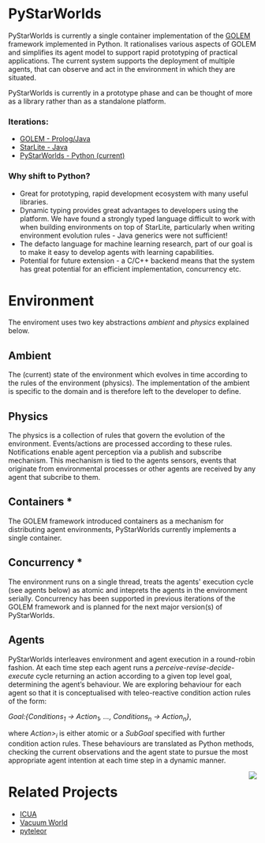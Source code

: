 # PyStarWorlds

PyStarWorlds is currently a single container implementation of the [GOLEM](https://www.cs.rhul.ac.uk/home/kostas/pubs/debs09.pdf) framework implemented in Python. It rationalises various aspects of GOLEM and simplifies its agent model to support rapid prototyping of practical applications. The current system supports the deployment of multiple agents, that can observe and act in the environment in which they are situated. 

PyStarWorlds is currently in a prototype phase and can be thought of more as a library rather than as a standalone platform. 

### Iterations:

- [GOLEM - Prolog/Java]()
- [StarLite - Java]()
- [PyStarWorlds - Python (current)](https://github.com/dicelab-rhul/pystarworlds)

### Why shift to Python? 

- Great for prototyping, rapid development ecosystem with many useful libraries.
- Dynamic typing provides great advantages to developers using the platform. We have found a strongly typed language difficult to work with when building environments on top of StarLite, particularly when writing environment evolution rules - Java generics were not sufficient!
- The defacto language for machine learning research, part of our goal is to make it easy to develop agents with learning capabilities.
- Potential for future extension - a C/C++ backend means that the system has great potential for an efficient implementation, concurrency etc. 

# Environment

The enviroment uses two key abstractions _ambient_ and _physics_ explained below.

## Ambient

The (current) state of the environment which evolves in time according to the rules of the environment (physics). The implementation of the ambient is specific to the domain and is therefore left to the developer to define. 

## Physics

The physics is a collection of rules that govern the evolution of the environment. Events/actions are processed according to these rules. Notifications enable agent perception via a publish and subscribe mechanism. This mechanism is tied to the agents sensors, events that originate from environmental processes or other agents are received by any agent that subcribe to them.

## Containers * 

The GOLEM framework introduced containers as a mechanism for distributing agent environments, PyStarWorlds currently implements a single container. 

## Concurrency * 

The environment runs on a single thread, treats the agents' execution cycle (see agents below) as atomic and inteprets the agents in the environment serially. Concurrency has been supported in previous iterations of the GOLEM framework and is planned for the next major version(s) of PyStarWorlds.

## Agents

PyStarWorlds interleaves environment and agent execution in a round-robin fashion. At each time step each agent runs a <i> perceive-revise-decide-execute</i> cycle returning an action according to a given top level goal, determining the agent’s behaviour. We are exploring behaviour for each agent so that it is conceptualised with teleo-reactive condition action rules of the form:

<i>Goal:{Conditions<sub>1</sub> &rarr; Action<sub>1</sub>, ..., Conditions<sub>n</sub> &rarr; Action<sub>n</sub>}</i>,

where <i>Action><sub>i</sub></i> is either atomic or a <i>SubGoal</i> specified with further condition action rules. These behaviours are translated as Python methods, checking the current observations and the agent state to pursue the most appropriate agent intention at each time step in a dynamic manner.

<img align="right" src="docs/agent.png">

# Related Projects

- [ICUA](https://github.com/dicelab-rhul/ICUA)
- [Vacuum World](https://github.com/dicelab-rhul/vacuumworld) 
- [pyteleor](https://github.com/BenedictWilkins/pyteleor/tree/master/pyteleor)
